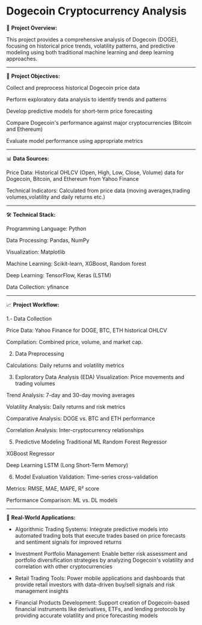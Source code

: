 # Dogecoin Cryptocurrency Analysis

📖 **Project Overview:**

This project provides a comprehensive analysis of Dogecoin (DOGE), focusing on historical price trends, volatility patterns, and predictive modeling using both traditional machine learning and deep learning approaches.  

---

🎯 **Project Objectives:**

Collect and preprocess historical Dogecoin price data

Perform exploratory data analysis to identify trends and patterns

Develop predictive models for short-term price forecasting

Compare Dogecoin's performance against major cryptocurrencies (Bitcoin and Ethereum)

Evaluate model performance using appropriate metrics

---

📊 **Data Sources:**

Price Data: Historical OHLCV (Open, High, Low, Close, Volume) data for Dogecoin, Bitcoin, and Ethereum from Yahoo Finance 

Technical Indicators: Calculated from price data (moving averages,trading volumes,volatility and daily returns etc.)

---

🛠️ **Technical Stack:**

Programming Language: Python 

Data Processing: Pandas, NumPy

Visualization: Matplotlib

Machine Learning: Scikit-learn, XGBoost, Random forest

Deep Learning: TensorFlow, Keras (LSTM)

Data Collection: yfinance

---

📈 **Project Workflow:**

1.- Data Collection

Price Data: Yahoo Finance for DOGE, BTC, ETH historical OHLCV

Compilation: Combined price, volume, and market cap.

2. Data Preprocessing

Calculations: Daily returns and volatility metrics

3. Exploratory Data Analysis (EDA)
Visualization: Price movements and trading volumes

Trend Analysis: 7-day and 30-day moving averages

Volatility Analysis: Daily returns and risk metrics

Comparative Analysis: DOGE vs. BTC and ETH performance

Correlation Analysis: Inter-cryptocurrency relationships

5. Predictive Modeling
Traditional ML
Random Forest Regressor

XGBoost Regressor

Deep Learning
LSTM (Long Short-Term Memory)

6. Model Evaluation
Validation: Time-series cross-validation

Metrics: RMSE, MAE, MAPE, R² score

Performance Comparison: ML vs. DL models

---

🎯 **Real-World Applications:**

- Algorithmic Trading Systems: 
   Integrate predictive models into automated trading bots that execute trades based on price forecasts and sentiment signals for improved returns

- Investment Portfolio Management: 
    Enable better risk assessment and portfolio diversification strategies by analyzing Dogecoin's volatility and correlation with other cryptocurrencies

- Retail Trading Tools: 
       Power mobile applications and dashboards that provide retail investors with data-driven buy/sell signals and risk management insights

- Financial Products Development: 
      Support creation of Dogecoin-based financial instruments like derivatives, ETFs, and lending protocols by providing accurate volatility and price forecasting models


